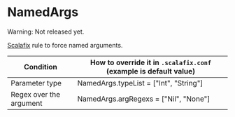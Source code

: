 # NamedArgs

Warning: Not released yet.

[Scalafix](https://github.com/scalacenter/scalafix) rule to force named arguments.

| Condition               | How to override it in `.scalafix.conf` (example is default value) |
|-------------------------|-------------------------------------------------------------------|
| Parameter type          | NamedArgs.typeList = ["Int", "String"]                            |
| Regex over the argument | NamedArgs.argRegexs = ["Nil", "None"]                             |
